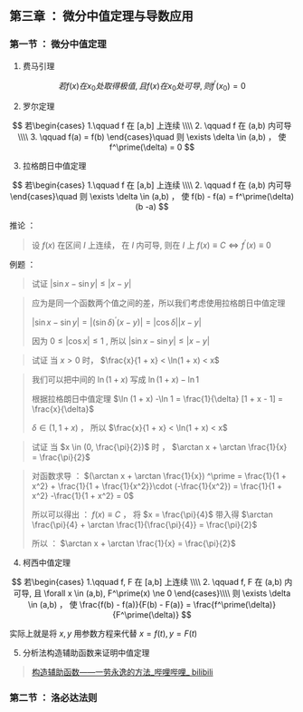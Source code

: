 ## 第三章 ： 微分中值定理与导数应用

### 第一节 ： 微分中值定理

1. 费马引理

$$
若 f(x) 在 x_0 处取得极值, 且 f(x) 在 x_0 处可导, 则 f^\prime(x_0) = 0
$$

2. 罗尔定理

$$
若\begin{cases}
1.\qquad f 在 [a,b] 上连续 \\\\
2. \qquad f 在 (a,b) 内可导 \\\\
3. \qquad f(a) = f(b)
\end{cases}\quad
则 \exists \delta \in (a,b) ， 使 f^\prime(\delta) = 0
$$

3. 拉格朗日中值定理

$$
若\begin{cases}
1.\qquad f 在 [a,b] 上连续 \\\\
2. \qquad f 在 (a,b) 内可导
\end{cases}\quad
则 \exists \delta \in (a,b) ， 使 f(b) - f(a) = f^\prime(\delta)(b -a)
$$

推论 ：

> 设 $f(x)$ 在区间 $I$ 上连续， 在 $I$ 内可导, 则在 $I$ 上 $f(x) \equiv C \Leftrightarrow f^\prime (x) \equiv 0$

例题 ：

> 试证 $|\sin x - \sin y| \le |x - y|$

> 应为是同一个函数两个值之间的差，所以我们考虑使用拉格朗日中值定理
>
> $|\sin x - \sin y| = |(\sin \delta)^\prime (x - y)| = |\cos \delta||x - y|$
>
> 因为 $0 \le|\cos x| \le 1$ , 所以 $|\sin x - \sin y| \le |x - y|$



> 试证 当 $x > 0$ 时， $\frac{x}{1 + x} < \ln(1 + x) < x$

> 我们可以把中间的 $\ln (1 + x)$ 写成 $\ln (1 + x) -\ln 1$
>
> 根据拉格朗日中值定理 $\ln (1 + x) -\ln 1 = \frac{1}{\delta} [1 + x - 1] = \frac{x}{\delta}$
>
> $\delta \in (1, 1 + x)$  ，  所以 $\frac{x}{1 + x} < \ln(1 + x) < x$



> 试证  当 $x \in (0, \frac{\pi}{2})$ 时 ， $\arctan x + \arctan \frac{1}{x} = \frac{\pi}{2}$

> 对函数求导 ： $(\arctan x + \arctan \frac{1}{x}) ^\prime = \frac{1}{1 + x^2} + \frac{1}{1 + \frac{1}{x^2}}\cdot (-\frac{1}{x^2}) = \frac{1}{1 + x^2} -\frac{1}{1 + x^2} = 0$
>
> 所以可以得出 ： $f(x) \equiv C$ ， 将 $x = \frac{\pi}{4}$ 带入得 $\arctan \frac{\pi}{4} + \arctan \frac{1}{\frac{\pi}{4}} = \frac{\pi}{2}$
>
> 所以 ： $\arctan x + \arctan \frac{1}{x} = \frac{\pi}{2}$



4. 柯西中值定理

$$
若\begin{cases}
1.\qquad f, F 在 [a,b] 上连续 \\\\
2. \qquad f, F 在 (a,b) 内可导, 且 \forall x \in (a,b), F^\prime(x) \ne 0
\end{cases}\\\\
则 \exists \delta \in (a,b) ， 使 \frac{f(b) - f(a)}{F(b) - F(a)} = \frac{f^\prime(\delta)}{F^\prime(\delta)}
$$

实际上就是将 $x, y$ 用参数方程来代替 $x = f(t) , y = F(t)$ 



5. 分析法构造辅助函数来证明中值定理

> [构造辅助函数——一劳永逸的方法_哔哩哔哩_ bilibili](https://www.bilibili.com/video/BV1HS4y1h77p/?spm_id_from=333.1007.top_right_bar_window_history.content.click)



### 第二节 ： 洛必达法则

  


